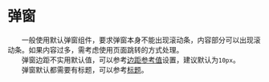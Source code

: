 # 弹窗
&emsp;&emsp;一般使用默认弹窗组件，要求弹窗本身不能出现滚动条，内容部分可以出现滚动条。如果内容过多，需考虑使用页面跳转的方式处理。  
&emsp;&emsp;弹窗边距不实用默认值，可以参考[边距参考值](/pages/base/margin.html)设置，建议默认为`10px`。  
&emsp;&emsp;弹窗默认都需要有标题，可以参考[标题](/pages/base/title)。